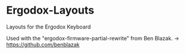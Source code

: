 # Ergodox-Layouts
Layouts for the Ergodox Keyboard

Used with the "ergodox-firmware-partial-rewrite" from Ben Blazak.
-> https://github.com/benblazak
